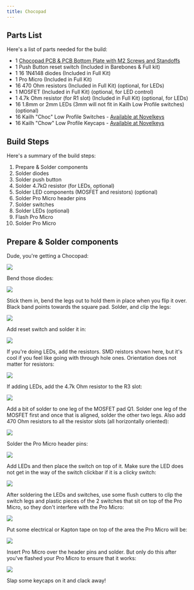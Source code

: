 ```yaml
---
title: Chocopad
---
```


## Parts List

Here's a list of parts needed for the build:

* 1 [Chocopad PCB & PCB Bottom Plate with M2 Screws and Standoffs](https://keeb.io/collections/frontpage/products/chocopad-16-key-macropad-for-kailh-choc-low-profile-switches)
* 1 Push Button reset switch (Included in Barebones & Full kit)
* 1 16 1N4148 diodes (Included in Full Kit)
* 1 Pro Micro (Included in Full Kit)
* 16 470 Ohm resistors (Included in Full Kit) \(optional, for LEDs\)
* 1 MOSFET (Included in Full Kit) \(optional, for LED control\)
* 1 4.7k Ohm resistor (for R1 slot) (Included in Full Kit) \(optional, for LEDs\)
* 16 1.8mm or 2mm LEDs (3mm will not fit in Kailh Low Profile switches) \(optional\)
* 16 Kailh "Choc" Low Profile Switches - [Available at Novelkeys](https://www.novelkeys.xyz/collections/switches/)
* 16 Kailh "Chow" Low Profile Keycaps - [Available at Novelkeys](https://www.novelkeys.xyz/collections/keycaps/)

## Build Steps

Here's a summary of the build steps:

1. Prepare & Solder components
  1. Solder diodes
  2. Solder push button
  3. Solder 4.7kΩ resistor \(for LEDs, optional\)
  4. Solder LED components \(MOSFET and resistors\) \(optional\)
  5. Solder Pro Micro header pins
2. Solder switches
3. Solder LEDs \(optional\)
4. Flash Pro Micro
5. Solder Pro Micro

## Prepare & Solder components

Dude, you're getting a Chocopad:

![](https://s3.amazonaws.com/docs.keeb.io/assets/images/chocopad/huAjSY6.jpg)

Bend those diodes:

![](https://s3.amazonaws.com/docs.keeb.io/assets/images/chocopad/9a8OGmB.jpg)

Stick them in, bend the legs out to hold them in place when you flip it over. Black band points towards the square pad. Solder, and clip the legs:

![](https://s3.amazonaws.com/docs.keeb.io/assets/images/chocopad/mVlWCSP.jpg)

Add reset switch and solder it in:

![](https://s3.amazonaws.com/docs.keeb.io/assets/images/chocopad/M6FHtw3.jpg)

If you're doing LEDs, add the resistors. SMD reistors shown here, but it's cool if you feel like going with through hole ones. Orientation does not matter for resistors:

![](https://s3.amazonaws.com/docs.keeb.io/assets/images/chocopad/kRlKoXY.jpg)

If adding LEDs, add the 4.7k Ohm resistor to the R3 slot:

![](https://s3.amazonaws.com/docs.keeb.io/assets/images/chocopad/m0LmE0p.jpg)

Add a bit of solder to one leg of the MOSFET pad Q1. Solder one leg of the MOSFET first and once that is aligned, solder the other two legs. Also add 470 Ohm resistors to all the resistor slots (all horizontally oriented):

![](https://s3.amazonaws.com/docs.keeb.io/assets/images/chocopad/8RGevKf.jpg)

Solder the Pro Micro header pins:

![](https://s3.amazonaws.com/docs.keeb.io/assets/images/chocopad/lt8GR2G.jpg)

Add LEDs and then place the switch on top of it. Make sure the LED does not get in the way of the switch clickbar if it is a clicky switch:

![](https://s3.amazonaws.com/docs.keeb.io/assets/images/chocopad/2ZklBbt.jpg)

After soldering the LEDs and switches, use some flush cutters to clip the switch legs and plastic pieces of the 2 switches that sit on top of the Pro Micro, so they don't interfere with the Pro Micro:

![](https://s3.amazonaws.com/docs.keeb.io/assets/images/chocopad/SedSI13.jpg)

Put some electrical or Kapton tape on top of the area the Pro Micro will be:

![](https://s3.amazonaws.com/docs.keeb.io/assets/images/chocopad/aunL0hO.jpg)

Insert Pro Micro over the header pins and solder. But only do this after you've flashed your Pro Micro to ensure that it works:

![](https://s3.amazonaws.com/docs.keeb.io/assets/images/chocopad/G49qh0J.jpg)

Slap some keycaps on it and clack away!
